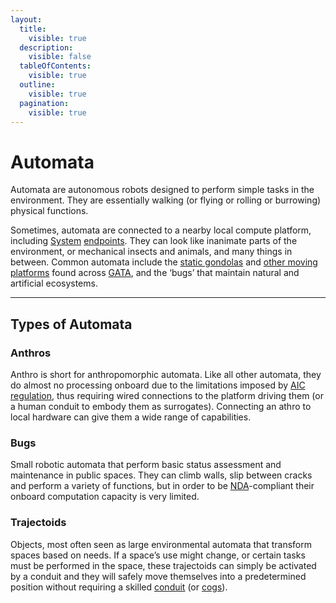 ```yaml
---
layout:
  title:
    visible: true
  description:
    visible: false
  tableOfContents:
    visible: true
  outline:
    visible: true
  pagination:
    visible: true
---
```


# Automata

Automata are autonomous robots designed to perform simple tasks in the environment. They are essentially walking (or flying or rolling or burrowing) physical functions.

Sometimes, automata are connected to a nearby local compute platform, including [System](../../nations/gata/politics/the-system.md) [endpoints](endpoints.md). They can look like inanimate parts of the environment, or mechanical insects and animals, and many things in between. Common automata include the [static gondolas](statics.md#gondolas) and [other moving platforms](statics.md#static-engines-and-motion) found across [GATA](../../nations/gata/), and the ‘bugs’ that maintain natural and artificial ecosystems.

***

## Types of Automata

### **Anthros**

Anthro is short for anthropomorphic automata. Like all other automata, they do almost no processing onboard due to the limitations imposed by [AIC regulation](../../nations/gata/institutions/atlan-information-control-aic.md), thus requiring wired connections to the platform driving them (or a human conduit to embody them as surrogates). Connecting an athro to local hardware can give them a wide range of capabilities.

### **Bugs**

Small robotic automata that perform basic status assessment and maintenance in public spaces. They can climb walls, slip between cracks and perform a variety of functions, but in order to be [NDA](../../nations/gata/politics/new-dawn-accords.md)-compliant their onboard computation capacity is very limited.

### Trajectoids

Objects, most often seen as large environmental automata that transform spaces based on needs. If a space’s use might change, or certain tasks must be performed in the space, these trajectoids can simply be activated by a conduit and they will safely move themselves into a predetermined position without requiring a skilled [conduit](links.md#conduits) (or [cogs](cogs.md)).
